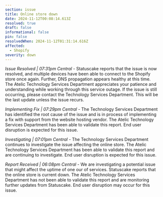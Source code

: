 ```yaml
---
section: issue
title: Online store down
date: 2024-11-12T00:08:14.613Z
resolved: true
draft: false
informational: false
pin: false
resolvedWhen: 2024-11-12T01:31:14.616Z
affected:
  - Shopify
severity: down
---
```

*Issue Resolved | 07:31pm Central* - Statuscake reports that the issue is now resolved, and multiple devices have been able to connect to the Shopify store once again. Further, DNS propagation appears healthy at this time. The Atelic Technology Services Department appreciates your patience and understanding while working through this service outage. If the issue is still occurring, please contact the Technology Services Department. This will be the last update unless the issue recurs.

*Implementing Fix | 07:29pm Central* - The Technology Services Department has identified the root cause of the issue and is in process of implementing a fix with support from the website hosting vendor. The Atelic Technology Services Department has been able to validate this report. End user disruption is expected for this issue.

*Investigating | 07:01pm Central* - The Technology Services Department continues to investigate the issue affecting the online store. The Atelic Technology Services Department has been able to validate this report and are continuing to investigate. End user disruption is expected for this issue.

*Report Received | 06:08pm Central* - We are investigating a potential issue that might affect the uptime of one our of services. Statuscake reports that the online store is current down. The Atelic Technology Services Department has not been able to validate this report and are monitoring further updates from Statuscake. End user disruption may occur for this issue.